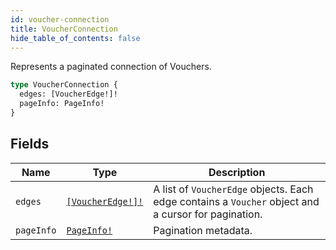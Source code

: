 ```yaml
---
id: voucher-connection
title: VoucherConnection
hide_table_of_contents: false
---
```



Represents a paginated connection of Vouchers.

```graphql
type VoucherConnection {
  edges: [VoucherEdge!]!
  pageInfo: PageInfo!
}
```


## Fields

| Name | Type | Description |
| ---- | ---- | ----------- |
| `edges` | [`[VoucherEdge!]!`](../../objects/voucher-edge) | A list of `VoucherEdge` objects. Each edge contains a `Voucher` object and a cursor for pagination. |
| `pageInfo` | [`PageInfo!`](../../objects/page-info) | Pagination metadata. |






